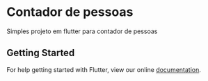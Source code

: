 # Contador de pessoas

Simples projeto em flutter para contador de pessoas

## Getting Started

For help getting started with Flutter, view our online
[documentation](https://flutter.io/).
